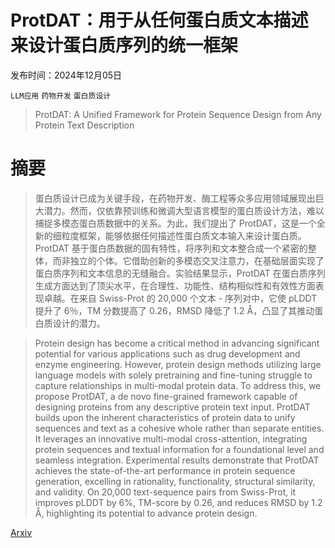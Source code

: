 # ProtDAT：用于从任何蛋白质文本描述来设计蛋白质序列的统一框架

发布时间：2024年12月05日

`LLM应用` `药物开发` `蛋白质设计`

> ProtDAT: A Unified Framework for Protein Sequence Design from Any Protein Text Description

# 摘要

> 蛋白质设计已成为关键手段，在药物开发、酶工程等众多应用领域展现出巨大潜力。然而，仅依靠预训练和微调大型语言模型的蛋白质设计方法，难以捕捉多模态蛋白质数据中的关系。为此，我们提出了 ProtDAT，这是一个全新的细粒度框架，能够依据任何描述性蛋白质文本输入来设计蛋白质。ProtDAT 基于蛋白质数据的固有特性，将序列和文本整合成一个紧密的整体，而非独立的个体。它借助创新的多模态交叉注意力，在基础层面实现了蛋白质序列和文本信息的无缝融合。实验结果显示，ProtDAT 在蛋白质序列生成方面达到了顶尖水平，在合理性、功能性、结构相似性和有效性方面表现卓越。在来自 Swiss-Prot 的 20,000 个文本 - 序列对中，它使 pLDDT 提升了 6％，TM 分数提高了 0.26，RMSD 降低了 1.2 Å，凸显了其推动蛋白质设计的潜力。

> Protein design has become a critical method in advancing significant potential for various applications such as drug development and enzyme engineering. However, protein design methods utilizing large language models with solely pretraining and fine-tuning struggle to capture relationships in multi-modal protein data. To address this, we propose ProtDAT, a de novo fine-grained framework capable of designing proteins from any descriptive protein text input. ProtDAT builds upon the inherent characteristics of protein data to unify sequences and text as a cohesive whole rather than separate entities. It leverages an innovative multi-modal cross-attention, integrating protein sequences and textual information for a foundational level and seamless integration. Experimental results demonstrate that ProtDAT achieves the state-of-the-art performance in protein sequence generation, excelling in rationality, functionality, structural similarity, and validity. On 20,000 text-sequence pairs from Swiss-Prot, it improves pLDDT by 6%, TM-score by 0.26, and reduces RMSD by 1.2 Å, highlighting its potential to advance protein design.

[Arxiv](https://arxiv.org/abs/2412.04069)